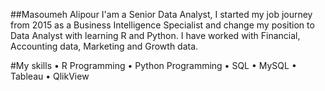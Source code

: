 ##Masoumeh Alipour 
I'am a Senior Data Analyst, I started my job journey from 2015 as a Business Intelligence Specialist and change my position to Data Analyst with learning R and Python. I have worked with Financial, Accounting data, Marketing and Growth data.

#My skills
  •	R Programming
	•	Python Programming
	•	SQL
	•	MySQL
	•	Tableau
	•	QlikView
